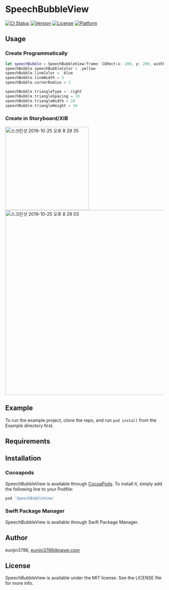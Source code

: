 # SpeechBubbleView

[![CI Status](https://img.shields.io/travis/eunjin3786/SpeechBubbleView.svg?style=flat)](https://travis-ci.org/eunjin3786/SpeechBubbleView)
[![Version](https://img.shields.io/cocoapods/v/SpeechBubbleView.svg?style=flat)](https://cocoapods.org/pods/SpeechBubbleView)
[![License](https://img.shields.io/cocoapods/l/SpeechBubbleView.svg?style=flat)](https://cocoapods.org/pods/SpeechBubbleView)
[![Platform](https://img.shields.io/cocoapods/p/SpeechBubbleView.svg?style=flat)](https://cocoapods.org/pods/SpeechBubbleView)

## Usage
### Create Programmatically

```swift
let speechBubble = SpeechBubbleView(frame: CGRect(x: 200, y: 200, width: 200, height: 200))
speechBubble.speechBubbleColor = .yellow
speechBubble.lineColor = .blue
speechBubble.lineWidth = 3
speechBubble.cornerRadius = 3

speechBubble.triangleType = .right
speechBubble.triangleSpacing = 10
speechBubble.triangleWidth = 10
speechBubble.triangleHeight = 10
```

### Create in Storyboard/XIB



<img width="265" alt="스크린샷 2019-10-25 오후 8 29 35" src="https://user-images.githubusercontent.com/9502063/67568089-2a4e2500-f766-11e9-9517-1507cae64372.png">



<img width="588" alt="스크린샷 2019-10-25 오후 8 29 03" src="https://user-images.githubusercontent.com/9502063/67568051-173b5500-f766-11e9-8772-f5ae6c1ca6aa.png">



## Example

To run the example project, clone the repo, and run `pod install` from the Example directory first.

## Requirements

## Installation

### Cocoapods
SpeechBubbleView is available through [CocoaPods](https://cocoapods.org). To install
it, simply add the following line to your Podfile:

```ruby
pod 'SpeechBubbleView'
```

### Swift Package Manager
SpeechBubbleView is available through Swift Package Manager.

## Author

eunjin3786, eunjin3786@naver.com

## License

SpeechBubbleView is available under the MIT license. See the LICENSE file for more info.
